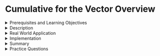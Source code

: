 # Cumulative for the Vector Overview
<details><summary>Prerequisites and Learning Objectives</summary>

# Prerequisites:

- Basic understanding of databases and data structures.
- Knowledge of programming languages (e.g., Python).

# Learning Objectives:

- Comprehend the role of vectors in the context of a vector database.
- Explore how vectors are used for data representation in databases.
- Understand the significance of vector similarity in database operations.
- Learn about vector indexing and its impact on database performance.
</details>
<details><summary>Description</summary>

## Vectors in Database:

- In the context of a vector database, data entities are represented as vectors.
- Each vector corresponds to a multi-dimensional point in a vector space.
- Vectors encapsulate the essential characteristics or features of the data.

## Data Representation:

- Vector databases leverage vectors to represent complex data structures.
- Vectors can represent diverse data types, including numerical, textual, or categorical data.
- The arrangement of vector elements captures the relationships within the data.

## Vector Similarity:

- Vector similarity is a crucial concept in vector databases.
- Similarity measures (e.g., cosine similarity) quantify the resemblance between vectors.
- Operations like similarity search enable efficient retrieval of similar vectors.
</details>
<details><summary>Real World Application</summary>

## Similarity Search using Vectors:

- Having vectorized data allows the querying of similar vector data using distance metrics
- These distance metrics can include Cosine similarity, Euclidean Distance, etc.

## Image Retrieval in Vector Databases:

- Illustrative Example: Storing and retrieving images based on their visual features.
- Each image is represented as a vector capturing pixel values or deep learning embeddings.
- Similarity search helps find images with visual similarities efficiently.
</details>
<details><summary>Implementation</summary>
Vector Representation in SQLite (Python Example):

python
```python
import sqlite3
import numpy as np

# Connect to SQLite database (or create a new one)
conn = sqlite3.connect("vector_database.db")
cursor = conn.cursor()

# Create a table to store vectors
cursor.execute('''
    CREATE TABLE IF NOT EXISTS vectors (
        id INTEGER PRIMARY KEY,
        embedding TEXT
    )
''')

# Assume 'vectors' is a list of vectors
vectors = [[0.1, 0.2, 0.3], [0.4, 0.5, 0.6]]

# Convert vectors to string format for storage
vector_strings = [",".join(map(str, vector)) for vector in vectors]

# Insert vectors into the table
for vector_string in vector_strings:
    cursor.execute('INSERT INTO vectors (embedding) VALUES (?)', (vector_string,))

```
Similarity Search (Python Example):

python
```PYTHON
from sklearn.metrics.pairwise import cosine_similarity

# Assume 'query_vector' is the vector for which similarity search is performed
query_vector = np.array([0.2, 0.3, 0.4])

# Fetch all vectors from the table
cursor.execute('SELECT id, embedding FROM vectors')
rows = cursor.fetchall()

# Convert fetched vectors to numpy arrays
stored_vectors = [np.array(list(map(float, row[1].split(',')))) for row in rows]

# Calculate cosine similarity between the query vector and stored vectors
similarities = cosine_similarity([query_vector], stored_vectors)

# Find the indices of the top-k similar vectors
top_k_indices = np.argsort(similarities[0])[::-1][:5]

# Retrieve the top-k similar vectors
similar_vectors = [stored_vectors[i] for i in top_k_indices]

print("Similar vectors:", similar_vectors)

# Commit the changes
conn.commit()

# Close the connection
conn.close()

```
</details>
<details><summary>Summary</summary>

- Vectors play a fundamental role in the representation of data entities within a vector database.
- They serve as a versatile means of encapsulating diverse data types in a multi-dimensional space.
- Vector similarity is crucial for operations like similarity search, aiding in efficient data retrieval.
- Vector databases, such as Milvus, provide tools for seamless vector representation and similarity search.
</details>
<details><summary>Practice Questions</summary>

- How are data entities represented in a vector database?
- Explain the concept of vector similarity in the context of a vector database.
- Give an example of a real-world application where vector representation is essential in a database.
- How does vector indexing contribute to the efficiency of database operations?
</details>